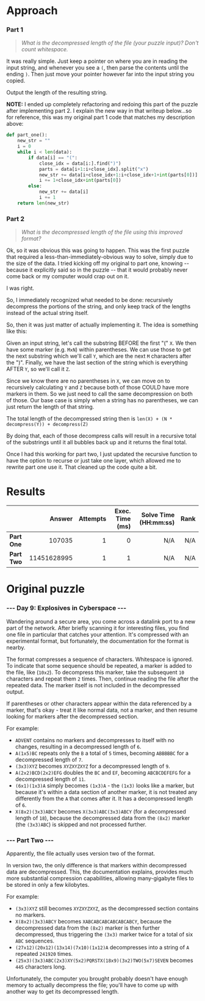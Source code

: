 # Approach
### Part 1
> _What is the decompressed length of the file (your puzzle input)? Don't count whitespace._

It was really simple. Just keep a pointer on where you are in reading the input string, and whenever you see a `(`, then
parse the contents until the ending `)`. Then just move your pointer however far into the input string you copied.

Output the length of the resulting string.

**NOTE:** I ended up completely refactoring and redoing this part of the puzzle after implementing part 2. I explain the
new way in that writeup below...so for reference, this was my original part 1 code that matches my description above:

```python
def part_one():
	new_str = ""
	i = 0
	while i < len(data):
		if data[i] == "(":
			close_idx = data[i:].find(")")
			parts = data[i+1:i+close_idx].split("x")
			new_str += data[i+close_idx+1:i+close_idx+1+int(parts[0])] * int(parts[1])
			i += 1+close_idx+int(parts[0])
		else:
			new_str += data[i]
			i += 1
	return len(new_str)
```

### Part 2
> _What is the decompressed length of the file using this improved format?_

Ok, so it was obvious this was going to happen. This was the first puzzle that required a less-than-immediately-obvious
way to solve, simply due to the size of the data. I tried kicking off my original to part one, knowing -- because it explicitly
said so in the puzzle -- that it would probably never come back or my computer would crap out on it.

I was right.

So, I immediately recognized what needed to be done: recursively decompress the portions of the string, and only keep track of the
lengths instead of the actual string itself.

So, then it was just matter of actually implementing it. The idea is something like this:

Given an input string, let's call the substring BEFORE the first "(" `X`. We then have some marker (e.g. `MxN`) within parentheses.
We can use those to get the next substring which we'll call `Y`, which are the next `M` characters
after the ")". Finally, we have the last section of the string which is everything AFTER `Y`, so we'll call it `Z`.

Since we know there are no parentheses in `X`, we can move on to recursively calculating `Y` and `Z` because both of those
COULD have more markers in them. So we just need to call the same decompression on both of those. Our base case is simply when
a string has no parentheses, we can just return the length of that string.

The total length of the decompressed string then is `len(X) + (N * decompress(Y)) + decompress(Z)`

By doing that, each of those decompress calls will result in a recursive total of the substrings until it all bubbles back up
and it returns the final total.

Once I had this working for part two, I just updated the recursive function to have the option to recurse or just take one layer, which
allowed me to rewrite part one use it. That cleaned up the code quite a bit.

# Results

|              |      Answer | Attempts | Exec. Time (ms) | Solve Time (HH:mm:ss) | Rank |
|--------------|------------:|---------:|----------------:|----------------------:|-----:|
| **Part One** |      107035 |        1 |               0 |                   N/A |  N/A |
| **Part Two** | 11451628995 |        1 |               1 |                   N/A |  N/A |


# Original puzzle
### --- Day 9: Explosives in Cyberspace ---
Wandering around a secure area, you come across a datalink port to a new part of the network. After briefly scanning it for interesting files, you find one file in particular that catches your attention. It's compressed with an experimental format, but fortunately, the documentation for the format is nearby.

The format compresses a sequence of characters. Whitespace is ignored. To indicate that some sequence should be repeated, a marker is added to the file, like (`10x2`). To decompress this marker, take the subsequent `10` characters and repeat them `2` times. Then, continue reading the file after the repeated data. The marker itself is not included in the decompressed output.

If parentheses or other characters appear within the data referenced by a marker, that's okay - treat it like normal data, not a marker, and then resume looking for markers after the decompressed section.

For example:

* `ADVENT` contains no markers and decompresses to itself with no changes, resulting in a decompressed length of `6`.
* `A(1x5)BC` repeats only the `B` a total of `5` times, becoming `ABBBBBC` for a decompressed length of `7`.
* `(3x3)XYZ` becomes `XYZXYZXYZ` for a decompressed length of `9`.
* `A(2x2)BCD(2x2)EFG` doubles the `BC` and `EF`, becoming `ABCBCDEFEFG` for a decompressed length of `11`.
* `(6x1)(1x3)A` simply becomes `(1x3)A` - the `(1x3)` looks like a marker, but because it's within a data section of another marker, it is not treated any differently from the `A` that comes after it. It has a decompressed length of `6`.
* `X(8x2)(3x3)ABCY` becomes `X(3x3)ABC(3x3)ABCY` (for a decompressed length of `18`), because the decompressed data from the `(8x2)` marker (the `(3x3)ABC`) is skipped and not processed further.

### --- Part Two ---
Apparently, the file actually uses version two of the format.

In version two, the only difference is that markers within decompressed data are decompressed. This, the documentation explains, provides much more substantial compression capabilities, allowing many-gigabyte files to be stored in only a few kilobytes.

For example:

* `(3x3)XYZ` still becomes `XYZXYZXYZ`, as the decompressed section contains no markers.
* `X(8x2)(3x3)ABCY` becomes `XABCABCABCABCABCABCY`, because the decompressed data from the `(8x2)` marker is then further decompressed, thus triggering the `(3x3)` marker twice for a total of six `ABC` sequences.
* `(27x12)(20x12)(13x14)(7x10)(1x12)A` decompresses into a string of `A` repeated `241920` times.
* `(25x3)(3x3)ABC(2x3)XY(5x2)PQRSTX(18x9)(3x2)TWO(5x7)SEVEN` becomes `445` characters long.

Unfortunately, the computer you brought probably doesn't have enough memory to actually decompress the file; you'll have to come up with another way to get its decompressed length.
